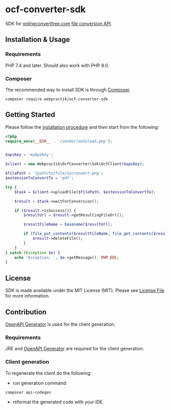 # ocf-converter-sdk

SDK for [onlineconvertfree.com](https://onlineconvertfree.com/) [file conversion API](https://onlineconvertfree.com/file-conversion-api/).

## Installation & Usage

### Requirements

PHP 7.4 and later.
Should also work with PHP 8.0.

### Composer

The recommended way to install SDK is through [Composer](https://getcomposer.org/).

```shell
composer require webpractik/ocf-converter-sdk
```

## Getting Started

Please follow the [installation procedure](#installation--usage) and then start from the following:

```php
<?php
require_once(__DIR__ . '/vendor/autoload.php');


$apiKey = 'myApiKey';

$client = new Webpractik\OcfConverter\Sdk\OcfClient($apiKey);

$filePath = '/path/to/file/to/convert.png';
$extensionToConvertTo = 'pdf';

try {
    $task = $client->uploadFile($filePath, $extensionToConvertTo);

    $result = $task->waitForConversion();

    if ($result->isSuccess()) {
        $resultUrl = $result->getResultingFileUrl();

        $resultFileName = basename($resultUrl);

        if (file_put_contents($resultFileName, file_get_contents($resultUrl))) {
            $result->deleteFile();
        }
    }
} catch (Exception $e) {
    echo 'Exception: ', $e->getMessage(), PHP_EOL;
}

```

## License

SDK is made available under the MIT License (MIT). Please see [License File](LICENSE) for more information.

## Contribution

[OpenAPI Generator](https://github.com/OpenAPITools/openapi-generator-cli/) is used for the client generation.

### Requirements

JRE and [OpenAPI Generator](https://github.com/OpenAPITools/openapi-generator-cli/) are required for the client generation.

### Client generation

To regenerate the client do the following:

- run generation command:

```shell
composer api-codegen
```

- reformat the generated code with your IDE.
